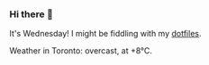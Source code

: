 ### Hi there :wave:

It's Wednesday! I might be fiddling with my [dotfiles](https://github.com/bewuethr/dotfiles).

Weather in Toronto: overcast, at +8°C.
